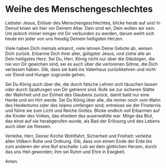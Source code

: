 # Weihe des Menschengeschlechtes

Liebster Jesus, Erlöser des Menschengeschlechtes, 
blicke herab auf uns! In Demut knien wir hier vor Deinem Altar.
Dein sind wir, Dein wollen wir sein. Um jedoch immer 
inniger mit Dir verbunden zu werden, darum weiht sich 
heute ein jeder von uns freudig Deinem heiligsten Herzen.

Viele haben Dich niemals erkannt, viele lehnen Deine 
Gebote ab, weisen Dich zurück. Erbarme Dich ihrer aller, 
gütigster Jesus, und ziehe alle an Dein heiligstes Herz. 
Sei Du, Herr, König nicht nur über die Gläubigen, die 
nie von Dir gewichen sind, sei es auch über die verlorenen 
Söhne, die Dich verlassen haben. Gib, dass sie bald ins 
Vaterhaus zurückkehren und nicht vor Elend und Hunger 
zugrunde gehen. 

Sei Du König auch über die, die durch falsche Lehren 
sich täuschen lassen oder durch Spaltungen von Dir getrennt sind. 
Rufe sie zur sicheren Stätte der Wahrheit und zur Einheit des 
Glaubens zurück, damit bald nur eine Herde und ein Hirt werde. 
Sei Du König über alle, die immer noch vom Wahn des Heidentums oder 
des Islams umfangen sind; entreisse sie der Finsternis und führe 
sie zum Licht und Reiche Gottes. Blicke endlich voll Erbarmen 
auf die Kinder des Volkes, das ehedem das auserwählte war. 
Möge das Blut, das einst auf sie herabgerufen wurde, als Bad 
der Erlösung und des Lebens auch über sie fliessen.

Verleihe, Herr, Deiner Kirche Wohlfahrt, Sicherheit und 
Freiheit; verleihe allen Völkern Ruhe und Ordnung. Gib, 
dass von einem Ende der Erde bis zum anderen der eine Ruf 
erschalle: Lob sei dem göttlichen Herzen, durch das uns 
Heil geworden; ihm sei Ruhm und Ehre in Ewigkeit.

Amen.
